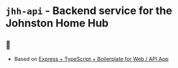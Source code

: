 # `jhh-api` - Backend service for the Johnston Home Hub

## 💩

- Based on [Express + TypeScript + Boilerplate for Web / API App](https://github.com/GeekyAnts/express-typescript)